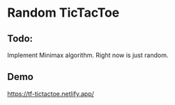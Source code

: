 # Random TicTacToe

## Todo:
Implement Minimax algorithm. Right now is just random.

## Demo

https://tf-tictactoe.netlify.app/
